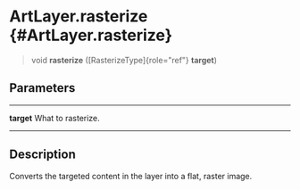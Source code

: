 ArtLayer.rasterize {#ArtLayer.rasterize}
==================

> void **rasterize** ([RasterizeType]{role="ref"} **target**)

Parameters
----------

  ------------ --------------------
  **target**   What to rasterize.
  ------------ --------------------

Description
-----------

Converts the targeted content in the layer into a flat, raster image.

